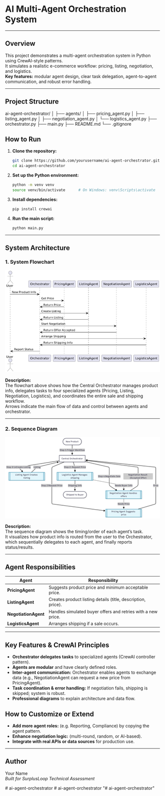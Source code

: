 # AI Multi-Agent Orchestration System

---

## **Overview**

This project demonstrates a multi-agent orchestration system in Python using CrewAI-style patterns.  
It simulates a realistic e-commerce workflow: pricing, listing, negotiation, and logistics.  
**Key features:** modular agent design, clear task delegation, agent-to-agent communication, and robust error handling.

---

## **Project Structure**

ai-agent-orchestrator/
│
├── agents/
│ ├── pricing_agent.py
│ ├── listing_agent.py
│ ├── negotiation_agent.py
│ └── logistics_agent.py
├── orchestrator.py
├── main.py
├── README.md
└── .gitignore


## **How to Run**

1. **Clone the repository:**
    ```bash
    git clone https://github.com/yourusername/ai-agent-orchestrator.git
    cd ai-agent-orchestrator
    ```

2. **Set up the Python environment:**
    ```bash
    python -m venv venv
    source venv/bin/activate      # On Windows: venv\Scripts\activate
    ```

3. **Install dependencies:**
    ```bash
    pip install crewai
    ```

4. **Run the main script:**
    ```bash
    python main.py
    ```

---

## **System Architecture**

### **1. System Flowchart**

![Description](./seq.png)


**Description:**  
The flowchart above shows how the Central Orchestrator manages product info, delegates tasks to four specialized agents (Pricing, Listing, Negotiation, Logistics), and coordinates the entire sale and shipping workflow.  
Arrows indicate the main flow of data and control between agents and orchestrator.

---

### **2. Sequence Diagram**

![Description](./mermaid.png)


**Description:**  
The sequence diagram shows the timing/order of each agent’s task.  
It visualizes how product info is routed from the user to the Orchestrator, which sequentially delegates to each agent, and finally reports status/results.

---

## **Agent Responsibilities**

| Agent             | Responsibility                                                   |
|-------------------|------------------------------------------------------------------|
| **PricingAgent**      | Suggests product price and minimum acceptable price.              |
| **ListingAgent**      | Creates product listing details (title, description, price).      |
| **NegotiationAgent**  | Handles simulated buyer offers and retries with a new price.      |
| **LogisticsAgent**    | Arranges shipping if a sale occurs.                              |

---

## **Key Features & CrewAI Principles**

- **Orchestrator delegates tasks** to specialized agents (CrewAI controller pattern).
- **Agents are modular** and have clearly defined roles.
- **Inter-agent communication:** Orchestrator enables agents to exchange data (e.g., NegotiationAgent can request a new price from PricingAgent).
- **Task coordination & error handling:** If negotiation fails, shipping is skipped; system is robust.
- **Professional diagrams** to explain architecture and data flow.

## **How to Customize or Extend**

- **Add more agent roles:** (e.g. Reporting, Compliance) by copying the agent pattern.
- **Enhance negotiation logic:** (multi-round, random, or AI-based).
- **Integrate with real APIs or data sources** for production use.

---

## **Author**

Your Name  
*Built for SurplusLoop Technical Assessment*

#   a i - a g e n t - o r c h e s t r a t o r 
 
 #   a i - a g e n t - o r c h e s t r a t o r 
 
 "# ai-agent-orchestrator" 
